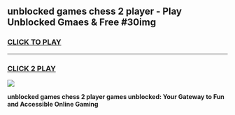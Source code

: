 
## unblocked games chess 2 player - Play Unblocked Gmaes & Free #30img
<h3>
<a href="https://premium.freeplayer.one?title=unblocked_games_chess_2_player&ref=01M">CLICK TO PLAY</a></h3>
<hr>

<h3>
<a href="https://premium.freeplayer.one?title=unblocked_games_chess_2_player&ref=01M">CLICK 2 PLAY</a>
  
</h3>

<a href="https://premium.freeplayer.one?title=unblocked_games_chess_2_player&ref=01M"><img src="https://clearcache.store/games.png"></a>


**unblocked games chess 2 player games unblocked: Your Gateway to Fun and Accessible Online Gaming**

